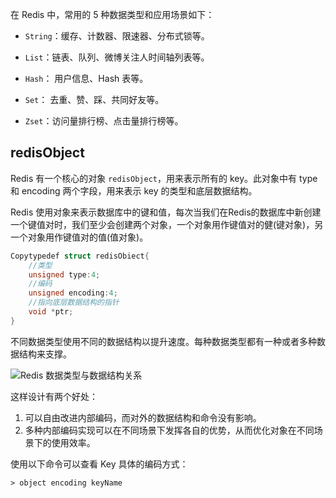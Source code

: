 在 Redis 中，常用的 5 种数据类型和应用场景如下：

- `String`：缓存、计数器、限速器、分布式锁等。

- `List`：链表、队列、微博关注人时间轴列表等。

- `Hash`： 用户信息、Hash 表等。

- `Set`： 去重、赞、踩、共同好友等。

- `Zset`：访问量排行榜、点击量排行榜等。

## redisObject

Redis 有一个核心的对象 `redisObject`，用来表示所有的 key。此对象中有 type 和 encoding 两个字段，用来表示 key 的类型和底层数据结构。

Redis 使用对象来表示数据库中的键和值，每次当我们在Redis的数据库中新创建一个键值对时，我们至少会创建两个对象，一个对象用作键值对的健(键对象)，另一个对象用作键值对的值(值对象)。

```c
Copytypedef struct redisObiect{
	//类型
	unsigned type:4;
	//编码
	unsigned encoding:4;
	//指向底层数据结构的指针
	void *ptr;
}
```

不同数据类型使用不同的数据结构以提升速度。每种数据类型都有一种或者多种数据结构来支撑。

![Redis 数据类型与数据结构关系](/Users/wnanbei/Documents/文档/infinity-progress/assets/Redis数据类型.png)

这样设计有两个好处：

1. 可以自由改进内部编码，而对外的数据结构和命令没有影响。
2. 多种内部编码实现可以在不同场景下发挥各自的优势，从而优化对象在不同场景下的使用效率。

使用以下命令可以查看 Key 具体的编码方式：

```redis
> object encoding keyName
```

